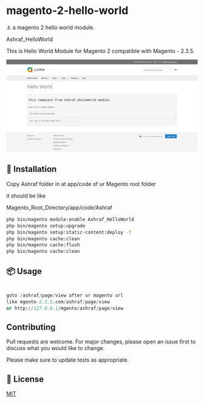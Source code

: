 # magento-2-hello-world

⚓ a magento 2 hello world module.

Ashraf_HelloWorld

This is Hello World Module for Magento 2 compatible with Magento - 2.3.5.

![Alt text](ss/127_0_0_1_mg_sd_2_3_5_ashraf_page_view.png?raw=true "Optional Title")

## 🤖 Installation

Copy Ashraf folder in at app/code of ur Magento root folder

it should be like 

Magento_Root_Directory/app/code/Ashraf

```bash
php bin/magento module:enable Ashraf_HelloWorld
php bin/magento setup:upgrade
php bin/magento setup:static-content:deploy -f
php bin/magento cache:clean
php bin/magento cache:flush
php bin/magento cache:clean

```

## 📦 Usage

```python

goto /ashraf/page/view after ur magento url
like mgento-2.3.5.com/ashraf/page/view
or http://127.0.0.1/mgento/ashraf/page/view

```

## Contributing
Pull requests are welcome. For major changes, please open an issue first to discuss what you would like to change.

Please make sure to update tests as appropriate.

## 📜 License
[MIT](https://github.com/AshrafHatia/magento-2-hello-world/blob/master/LICENSE)
